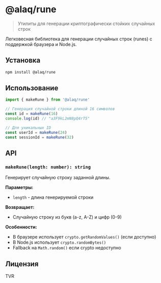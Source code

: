 # @alaq/rune

> Утилиты для генерации криптографически стойких случайных строк

Легковесная библиотека для генерации случайных строк (runes) с поддержкой браузера и Node.js.

## Установка

```bash
npm install @alaq/rune
```

## Использование

```typescript
import { makeRune } from '@alaq/rune'

// Генерация случайной строки длиной 16 символов
const id = makeRune(16)
console.log(id) // "a3F9kL2mN8pQ4rT5"

// Для уникальных ID
const userId = makeRune(24)
const sessionId = makeRune(32)
```

## API

### `makeRune(length: number): string`

Генерирует случайную строку заданной длины.

**Параметры:**
- `length` - длина генерируемой строки

**Возвращает:**
- Случайную строку из букв (a-z, A-Z) и цифр (0-9)

**Особенности:**
- В браузере использует `crypto.getRandomValues()` (если доступно)
- В Node.js использует `crypto.randomBytes()`
- Fallback на `Math.random()` если crypto недоступно

## Лицензия

TVR
